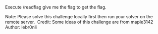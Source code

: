 Execute /readflag give me the flag to get the flag.

 Note: Please solve this challenge locally first then run your solver on the remote server.
​
Credit: Some ideas of this challenge are from maple3142
Author: lebr0nli
